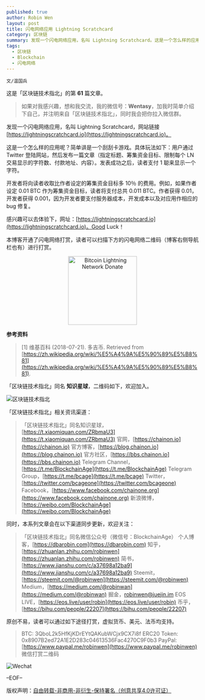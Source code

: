 ```yaml
---
published: true
author: Robin Wen
layout: post
title: 闪电网络应用 Lightning Scratchcard
category: 区块链
summary: 发现一个闪电网络应用，名叫 Lightning Scratchcard。这是一个怎么样的应用呢？简单讲是一个刮刮卡游戏。具体玩法如下：用户通过 Twitter 登陆网站，然后发布一篇文章（指定标题、筹集资金目标、限制每个 LN 交易显示的字符数、付款地址、内容）。发表成功之后，读者支付 1 聪来显示一个字符。
tags:
  - 区块链
  - Blockchain
  - 闪电网络
---
```


`文/温国兵`

这是「区块链技术指北」的第 **61** 篇文章。

> 如果对我感兴趣，想和我交流，我的微信号：**Wentasy**，加我时简单介绍下自己，并注明来自「区块链技术指北」，同时我会把你拉入微信群。

发现一个闪电网络应用，名叫 Lightning Scratchcard，网站链接 [https://lightningscratchcard.io](https://lightningscratchcard.io)。

这是一个怎么样的应用呢？简单讲是一个刮刮卡游戏。具体玩法如下：用户通过 Twitter 登陆网站，然后发布一篇文章（指定标题、筹集资金目标、限制每个 LN 交易显示的字符数、付款地址、内容）。发表成功之后，读者支付 1 聪来显示一个字符。

开发者将向读者收取比作者设定的筹集资金目标多 10％ 的费用。例如，如果作者设定 0.01 BTC 作为筹集资金目标，读者将支付总共 0.011 BTC。作者获得 0.01，开发者获得 0.001，因为开发者要支付服务器成本，开发成本以及对应用作相应的 bug 修复。

感兴趣可以去体验下，网址：[https://lightningscratchcard.io](https://lightningscratchcard.io)。Good Luck！

本博客开通了闪电网络打赏，读者可以扫描下方的闪电网络二维码（博客右侧导航栏也有）进行打赏。

<center><img title="Bitcoin Lightning Network Donate" width="180" height="180" src="https://lnd.hoo.com/api/generate?openid=TruSwjrK2q57V484Tf0u&isimg=1" alt="Bitcoin Lightning Network Donate"/></center>

**参考资料**

> [1] 维基百科 (2018-07-21). 多吉币. Retrieved from [https://zh.wikipedia.org/wiki/%E5%A4%9A%E5%90%89%E5%B8%81](https://zh.wikipedia.org/wiki/%E5%A4%9A%E5%90%89%E5%B8%81).

「区块链技术指北」同名 **知识星球**，二维码如下，欢迎加入。

![区块链技术指北](https://i.imgur.com/3YzonTR.png)

「区块链技术指北」相关资讯渠道：

> 「区块链技术指北」同名知识星球，[https://t.xiaomiquan.com/ZRbmaU3](https://t.xiaomiquan.com/ZRbmaU3)
> 官网，[https://chainon.io](https://chainon.io)
> 官方博客，[https://blog.chainon.io](https://blog.chainon.io)
> 官方社区，[https://bbs.chainon.io](https://bbs.chainon.io)
> Telegram Channel，[https://t.me/BlockchainAge](https://t.me/BlockchainAge)
> Telegram Group，[https://t.me/bcage](https://t.me/bcage)
> Twitter，[https://twitter.com/bcageone](https://twitter.com/bcageone)
> Facebook，[https://www.facebook.com/chainone.org](https://www.facebook.com/chainone.org)
> 新浪微博，[https://weibo.com/BlockchainAge](https://weibo.com/BlockchainAge)

同时，本系列文章会在以下渠道同步更新，欢迎关注：

> 「区块链技术指北」同名微信公众号（微信号：BlockchainAge）
> 个人博客，[https://dbarobin.com](https://dbarobin.com)
> 知乎，[https://zhuanlan.zhihu.com/robinwen](https://zhuanlan.zhihu.com/robinwen)
> 简书，[https://www.jianshu.com/c/a37698a12ba9](https://www.jianshu.com/c/a37698a12ba9)
> Steemit，[https://steemit.com/@robinwen](https://steemit.com/@robinwen)
> Medium，[https://medium.com/@robinwan](https://medium.com/@robinwan)
> 掘金，[robinwen@juejin.im](https://juejin.im/user/5673ccae60b2260ee435f89a/posts)
> EOS LIVE，[https://eos.live/user/robin](https://eos.live/user/robin)
> 币乎，[https://bihu.com/people/22207](https://bihu.com/people/22207)

原创不易，读者可以通过如下途径打赏，虚拟货币、美元、法币均支持。

> BTC: 3QboL2k5HfKjKDrEYtQAKubWCjx9CX7i8f
> ERC20 Token: 0x8907B2ed72A1E2D283c04613536Fac4270C9F0b3
> PayPal: [https://www.paypal.me/robinwen](https://www.paypal.me/robinwen)
> 微信打赏二维码

![Wechat](https://i.imgur.com/SzoNl5b.jpg)

–EOF–

版权声明：[自由转载-非商用-非衍生-保持署名（创意共享4.0许可证）](http://creativecommons.org/licenses/by-nc-nd/4.0/deed.zh)